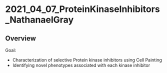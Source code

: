 # 2021_04_07_ProteinKinaseInhibitors_NathanaelGray

## Overview

Goal:
- Characterization of selective Protein kinase inhibitors using Cell Painting
- Identifying novel phenotypes associated with each kinase inhibitor

